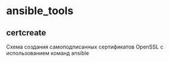 # ansible_tools

## certcreate
Схема создания самоподписанных сертификатов OpenSSL с использованием команд ansible

##
